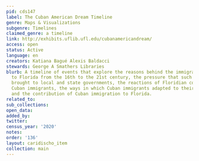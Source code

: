 ```yaml
---
pid: cds147
label: The Cuban American Dream Timeline
genre: Maps & Visualizations
subgenre: Timelines
claimed_genre: a timeline
link: http://exhibits.uflib.ufl.edu/cubanamericandream/
access: open
status: Active
language: en
creators: Katiana Bagué Alexis Baldacci
stewards: George A Smathers Libraries
blurb: A timeline of events that explore the reasons behind the immigration of Cubans
  to Florida from the 16th to the 21st century, the pressure that such immigration
  brought to local and state governments, the reactions of Floridian communities to
  Cuban immigrants, the ways in which Cuban immigrants adapted to their new reality,
  and the contribution of Cuban immigration to Florida.
related_to:
sub_collections:
open_data:
added_by:
twitter:
census_year: '2020'
notes:
order: '136'
layout: caridischo_item
collection: main
---
```

